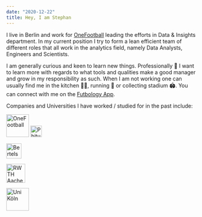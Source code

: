 ```yaml
---
date: "2020-12-22"
title: Hey, I am Stephan
---
```


I live in Berlin and work for [OneFootball](https://company.onefootball.com) leading the efforts in Data & Insights department.
In my current position I try to form a lean efficient team of different roles that all work in the analytics field, namely Data Analysts, Engineers and Scientists.

I am generally curious and keen to learn new things. Professionally :office: I want to learn more with regards to what tools and qualities make a good manager and grow in my responsibility as such.
When I am not working one can usually find me in the kitchen :cook:, running :running: or collecting stadium :stadium:.
You can connect with me on the [Futbology App](https://twitter.com/FutbologyApp).

Companies and Universities I have worked / studied for in the past include:

<img
    src="https://theme.zdassets.com/theme_assets/1549417/d84b60a1573372bf4b6146ab81b1c36bb15593db.png"
    style="float: center; height:60px;"
    alt="OneFootball"
/>
<img
    src="https://1z1euk35x7oy36s8we4dr6lo-wpengine.netdna-ssl.com/wp-content/uploads/2018/05/phiture_logo-1024x176.png"
    style="float: center; height:30px;"
    alt="Phiture"
/>

<img
    src="https://upload.wikimedia.org/wikipedia/commons/thumb/f/fc/Bertelsmann_Logo_2016.png/1200px-Bertelsmann_Logo_2016.png"
    style="float: center; height:40px;"
    alt="Bertelsmann"
/>

<img
    src="https://upload.wikimedia.org/wikipedia/commons/1/1e/RWTH_Logo_3.svg"
    style="float: center; height:50px;"
    alt="RWTH Aachen"
/>

<img
    src="https://webmail.uni-koeln.de/themes/unikoeln/graphics/UzK_mittel.png"
    style="float: center; height:60px;"
    alt="Uni Köln"
/>

